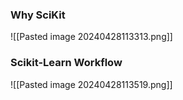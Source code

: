 
### Why SciKit
![[Pasted image 20240428113313.png]]

### Scikit-Learn Workflow
![[Pasted image 20240428113519.png]]